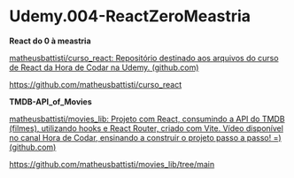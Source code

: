 # Udemy.004-ReactZeroMeastria

**React do 0 à meastria**

[matheusbattisti/curso_react: Repositório destinado aos arquivos do curso de React da Hora de Codar na Udemy. (github.com)](https://github.com/matheusbattisti/curso_react)

https://github.com/matheusbattisti/curso_react


**TMDB-API_of_Movies**

[matheusbattisti/movies_lib: Projeto com React, consumindo a API do TMDB (filmes), utilizando hooks e React Router, criado com Vite. Vídeo disponível no canal Hora de Codar, ensinando a construir o projeto passo a passo! =) (github.com)](https://github.com/matheusbattisti/movies_lib/tree/main)

https://github.com/matheusbattisti/movies_lib/tree/main
